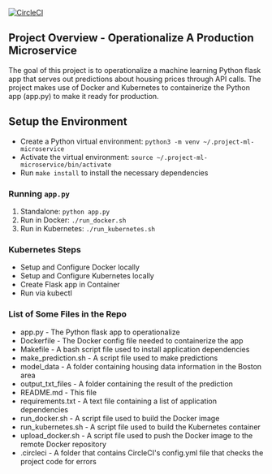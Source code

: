 [![CircleCI](https://circleci.com/gh/mattocodes/project-ml-microservice.svg?style=svg)](https://circleci.com/gh/mattocodes/project-ml-microservice)

## Project Overview - Operationalize A Production Microservice

The goal of this project is to operationalize a machine learning Python flask app that serves out predictions about housing prices through API calls. The
project makes use of Docker and Kubernetes to containerize the Python app (app.py) to make it ready for production. 


## Setup the Environment

* Create a Python virtual environment:  `python3 -m venv ~/.project-ml-microservice` 
* Activate the virtual environment:     `source ~/.project-ml-microservice/bin/activate`
* Run `make install` to install the necessary dependencies

### Running `app.py`

1. Standalone:  `python app.py`
2. Run in Docker:  `./run_docker.sh`
3. Run in Kubernetes:  `./run_kubernetes.sh`

### Kubernetes Steps

* Setup and Configure Docker locally
* Setup and Configure Kubernetes locally
* Create Flask app in Container
* Run via kubectl

### List of Some Files in the Repo

* app.py - The Python flask app to operationalize
* Dockerfile - The Docker config file needed to containerize the app
* Makefile - A bash script file used to install application dependencies
* make_prediction.sh - A script file used to make predictions
* model_data - A folder containing housing data information in the Boston area
* output_txt_files - A folder containing the result of the prediction
* README.md - This file
* requirements.txt - A text file containing a list of application dependencies
* run_docker.sh - A script file used to build the Docker image
* run_kubernetes.sh - A script file used to build the Kubernetes container
* upload_docker.sh - A script file used to push the Docker image to the remote Docker repository
* .circleci - A folder that contains CircleCI's config.yml file that checks the project code for errors